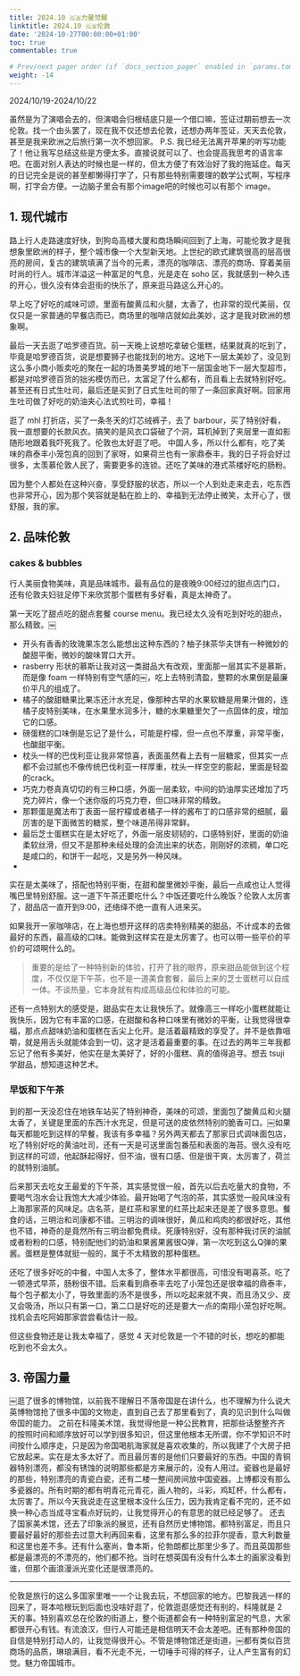 ```yaml
---
title: 2024.10 🇬🇧力量觉醒
linktitle: 2024.10 🇬🇧伦敦
date: '2024-10-27T00:00:00+01:00'
toc: true
commentable: true

# Prev/next pager order (if `docs_section_pager` enabled in `params.toml`)
weight: -14
---
```


2024/10/19-2024/10/22

虽然是为了演唱会去的，但演唱会归根结底只是一个借口嘛，签证过期前想去一次伦敦。找一个由头罢了，现在我不仅还想去伦敦，还想办两年签证，天天去伦敦，甚至是我来欧洲之后旅行第一次不想回家。
P.S. 我已经无法离开苹果的听写功能了！他让我写总结这些是方便太多。直接说就可以了、也会提高我思考的语言率吧。在面对别人表达的时候也是一样的，但太方便了有效治好了我的拖延症。每天的日记完全是说的甚至都懒得打字了，只有那些特别需要理的数学公式啊，写程序啊，打字会方便。一边脑子里会有那个image吧的时候也可以有那个 image。

## 1. 现代城市
路上行人走路速度好快，到狗岛高楼大厦和商场瞬间回到了上海，可能伦敦才是我想象里欧洲的样子，整个城市像一个大型新天地。上世纪的欧式建筑很高的层高很亮的房间，复古的建筑填满了当今的元素，漂亮的咖啡店、漂亮的商场、穿着美丽时尚的行人。城市洋溢这一种富足的气息，光是走在 soho 区，我就感到一种久违的开心，很久没有体会逛街的快乐了，原来逛马路这么开心的。

早上吃了好吃的咸味可颂，里面有酸黄瓜和火腿，太香了，也非常的现代美丽，仅仅只是一家普通的早餐店而已，商场里的咖啡店就如此美妙，这才是我对欧洲的想象啊。

最后一天去逛了哈罗德百货。前一天晚上说想吃拿破仑蛋糕，结果就真的吃到了，毕竟是哈罗德百货，说是想要狮子也能找到的地方。这地下一层太美妙了，没见到这么多小商小贩卖吃的聚在一起的场景美罗城的地下一层国金地下一层大型超市，都是对哈罗德百货的拙劣模仿而已，太富足了什么都有，而且看上去就特别好吃。甚至还有日式生吐司，最后还是买到了日式生吐司的带了一条回家真好啊。回家用生吐司做了好吃的奶油夹心法式煎吐司，幸福！

逛了 mhl 打折店，买了一条冬天的灯芯绒裤子，去了 barbour，买了特别好看，我一直想要的长款风衣。搞笑的是风衣口袋破了个洞，耳机掉到了夹层里一直如影随形地跟着我吓死我了。伦敦也太好逛了吧。
中国人多，所以什么都有，吃了美味的鼎泰丰小笼包真的回到了家呀，如果荷兰也有一家鼎泰丰，我的日子将会好过很多，太羡慕伦敦人民了，需要更多的连锁。还吃了美味的港式茶楼好吃的肠粉。

因为整个人都处在这种兴奋，享受舒服的状态，所以一个人到处走来走去，吃东西也非常开心，因为那个笑容就是黏在脸上的、幸福到无法停止微笑，太开心了，很舒服，我的家。

## 2. 品味伦敦
### cakes & bubbles
行人美丽食物美味，真是品味城市。最有品位的是夜晚9:00经过的甜点店门口，还有伦敦夫妇驻足停下来欣赏那个蛋糕有多好看，真是太神奇了。

第一天吃了甜点吃的甜点套餐 course menu。我已经太久没有吃到好吃的甜点，那么精致。￼
- 开头有香香的玫瑰果冻怎么能想出这种东西的？柚子抹茶华夫饼有一种微妙的酸甜平衡，微妙的酸味胃口大开。
- rasberry 形状的慕斯让我对这一类甜品大有改观，里面那一层其实不是慕斯，而是像 foam 一样特别有空气感的￼，吃上去特别清盈，整颗的水果倒是最廉价平凡的组成了。
- 橘子的酸甜糖果比果冻还汁水充足，像那种古早的水果软糖是用果汁做的，连橘子皮特别美味，在水果里水润多汁，糖的水果糖里欠了一点固体的皮，增加它的口感。
- 磅蛋糕的口味倒是忘记了是什么，可能是柠檬，但一点也不厚重，非常平衡，也酸甜平衡。
- 枕头一样的巴伐利亚让我非常惊喜，表面虽然看上去有一层糖浆，但其实一点都不会过腻也不像传统巴伐利亚一样厚重，枕头一样空空的膨起，里面是轻盈的crack。
- 巧克力卷真真切切的有三种口感，外面一层柔软，中间的奶油厚实还增加了巧克力碎片，像一个迷你版的巧克力卷，但口味非常的精致。
- 那颗蛋是魔法布丁表面一层柠檬或者橘子一样的酱布丁的口感非常的细腻，最厉害的是下面微苦的糖浆，整个味道吊得非常鲜。
- 最后芝士蛋糕实在是太好吃了，外面一层皮韧韧的，口感特别好，里面的奶油柔软丝滑，但又不是那种未经处理的会流出来的状态，刚刚好的浓稠，单口吃是咸口的，和饼干一起吃，又是另外一种风味。
- 
实在是太美味了，搭配也特别平衡，在甜和酸里微妙平衡，最后一点咸也让人觉得嘴巴里特别舒服。这一道下午茶还要吃什么？中饭还要吃什么晚饭？伦敦人太厉害了，甜品店一直开到9:00，还络绎不绝一直有人进来买。

如果我开一家咖啡店，在上海也想开这样的店卖特别精美的甜品，不计成本的去做最好的东西，最高级的口味。能做到这样实在是太厉害了。也可以带一些平价的平价的可颂啊什么的。

> 重要的是给了一种特别新的体验，打开了我的眼界，原来甜品能做到这个程度，不仅仅是下午茶，也不是一道美食套餐，最后上来的芝士蛋糕可以自成一体。不谈热量，它本身就有构成高级品位和体验的可能。
> 
还有一点特别大的感受是，甜品实在太让我快乐了。就像高三一样吃小蛋糕就能让我快乐，因为它有丰富的口感，在甜酸和各种口味里有微妙的平衡，让我觉得很幸福，那点点甜味奶油和蛋糕在舌尖上化开。是活着最精致的享受了。并不是依靠咀嚼，就是用舌头就能体会到一切，这才是活着最重要的事。在过去的两年三年我都忘记了他有多美好，他实在是太美好了，好的小蛋糕、真的值得追寻。想去 tsuji 学甜品，想知道这种艺术。

### 早饭和下午茶
到的那一天没忍住在地铁车站买了特别神奇，美味的可颂，里面包了酸黄瓜和火腿太香了，关键是里面的东西汁水充足，但是可送的皮依然特别的脆香可口。￼如果每天都能吃到这样的早餐，我该有多幸福？另外两天都去了那家日式调味面包店，吃了特别好吃的黄油吐司，还有一天是可送里面包番茄和表面的海苔。很久没有吃到这样的可颂，他起酥起得好，但不油，很有口感、但是很干爽，太厉害了，荷兰的就特别油腻。

后来那天去吃女王最爱的下午茶，其实感觉很一般，首先以后去吃量大的食物，不要喝气泡水会让我饱大大减少体验。最开始喝了气泡的茶，其实感觉一般风味没有上海那家茶的风味足。店名茶，是红茶和家里的红茶比起来还是差了很多意思。餐食的话，三明治和司康都不错。三明治的调味很好，黄瓜和鸡肉的都很好吃，其他也不错，神奇的是竟然所有三明治都免费续。死康特别好，没有那种我讨厌的油腻或者粉粉的口感，特别配他们的奶油和果酱果酱很Q弹，第一次吃到这么Q弹的果酱。蛋糕是整体就挺一般的，属于不太精致的那种蛋糕。

还吃了很多好吃的中餐，中国人太多了，整体水平都很高，可惜没有喝喜茶。吃了一顿港式早茶，肠粉很不错。后来看到鼎泰丰去吃了小笼包还是很幸福的鼎泰丰，每个包子都太小了，导致里面的汤不是很多，所以吃起来就不爽，而且汤又少、皮又会吸汤，所以只有第一口，第二口是好吃的还是要大一点的南翔小笼包好吃啊。找机会去吃阿姆那家尝尝看估计一般。

但这些食物还是让我太幸福了，感觉 4 天对伦敦是一个不错的时长，想吃的都能吃到也不会太久。

## 3. 帝国力量
￼逛了很多的博物馆，以前我不理解日不落帝国是在讲什么，也不理解为什么说大英博物馆抢了很多中国的文物走，直到自己去了那里看到了，真的见识到什么叫做帝国的能力。
之前在科隆美术馆，我觉得他是一种公民教育，把那些话整整齐齐的按照时间和顺序放好可以学到很多知识，但这里他根本无所谓，你不学知识不时间按什么顺序走，只是因为帝国喝航海家就是喜欢收集的，所以我建了个大房子把它放起来。实在是太多太好了。而且最厉害的是他们只要最好的东西。中国的青铜器特别漂亮，都没有锈蚀的说明那些都是方来展示的，没有人用过。瓷器也是最好的那些，特别漂亮的青瓷白瓷，还有二楼一整间房间放中国瓷器。上博都没有那么多瓷器的。所有时期的都有明青花元青花，画人物的，斗彩，鸡缸杯，什么都有，太厉害了。所以今天我说走在这里根本没什么压力，因为我肯定看不完的，还不如换一种心态当成寻宝看点好玩的，让我觉得开心的有意思的就已经足够了。
还去了国家美术馆，还去了印象派的展览，还有自然历史博物馆。都特别富足，而且只要最好最好的那些去过意大利再回来看，这里有那么多的拉菲尔提香，意大利数量和这里也差不多。还有什么塞尚，鲁本斯，伦勃朗都比那里少多了。而且英国那些都是最漂亮的不漂亮的，他们都不抢。当时在想英国有没有什么本土的画家没看到谁，但那个画浪漫派光变化还是很漂亮的。

---

伦敦是旅行的这么多国家里唯一一个让我去玩，不想回家的地方。巴黎我逃一样的回来了，哥本哈根玩到后面也没啥好逛了，伦敦逛逛感觉还有别的，科隆就是 2 天的事。特别喜欢总在伦敦的街道上，整个街道都会有一种特别富足的气息，大家都很开心有钱。有流浪汉，但行人可能还是相信明天不会太差吧。还有那种帝国的自信是特别打动人的，让我觉得很开心。不管是博物馆还是街道，￼都有类似百货商场的品质，琳琅满目，看不光走不光，一切唾手可得的样子，让人产生富有的幻觉。魅力帝国城市。